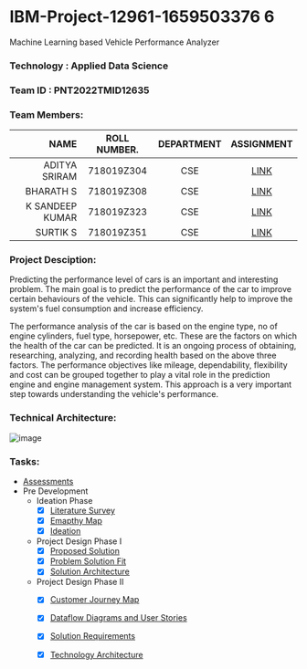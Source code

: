 # IBM-Project-12961-1659503376 6
Machine Learning based Vehicle Performance Analyzer


### Technology  : Applied Data Science
### Team ID     : PNT2022TMID12635
### Team Members:

|NAME               | ROLL NUMBER.    | DEPARTMENT  | ASSIGNMENT | 
|------------------:|:---------------:|:-----------:|:----------:|
|ADITYA SRIRAM      |  718019Z304     |   CSE       | [LINK](https://github.com/IBM-EPBL/IBM-Project-12961-1659503376/tree/main/Assessments/Aditya%20Sriram)   |
|BHARATH S          |  718019Z308     |   CSE       | [LINK](https://github.com/IBM-EPBL/IBM-Project-12961-1659503376/tree/main/Assessments/BHARATH%20S)   | 
|K SANDEEP KUMAR    |  718019Z323     |   CSE       | [LINK](https://github.com/IBM-EPBL/IBM-Project-12961-1659503376/tree/main/Assessments/K%20Sandeep%20Kumar%20-%20Team%20Lead)   |
|SURTIK S           |  718019Z351     |   CSE       | [LINK](https://github.com/IBM-EPBL/IBM-Project-12961-1659503376/tree/main/Assessments/SURTIK%20S)   |


### Project Desciption:
Predicting the performance level of cars is an important and interesting problem. The main goal is to predict the performance of the car to improve certain behaviours of the vehicle. This can significantly help to improve the system's fuel consumption and increase efficiency.

The performance analysis of the car is based on the engine type, no of engine cylinders, fuel type, horsepower, etc. These are the factors on which the health of the car can be predicted. It is an ongoing process of obtaining, researching, analyzing, and recording health based on the above three factors. The performance objectives like mileage, dependability, flexibility and cost can be grouped together to play a vital role in the prediction engine and engine management system. This approach is a very important step towards understanding the vehicle's performance.


### Technical Architecture:
![image](https://user-images.githubusercontent.com/88080609/193425222-850f5dd3-0daa-4ef4-a4e4-25f24628de34.png)

### Tasks:
* [Assessments](https://github.com/IBM-EPBL/IBM-Project-12961-1659503376/tree/main/Assessments)
* Pre Development
    - Ideation Phase
        - [x] [Literature Survey](https://github.com/IBM-EPBL/IBM-Project-12961-1659503376/blob/main/Project%20Design%20%26%20Planning/Ideation%20Phase/Literature%20Survey%20-%20Machine%20Learning%20based%20Vehicle%20Performance%20Analyzer.pdf)
        - [x] [Emapthy Map](https://github.com/IBM-EPBL/IBM-Project-12961-1659503376/blob/main/Project%20Design%20%26%20Planning/Ideation%20Phase/Empathy%20Map.pdf)
        - [x] [Ideation](https://github.com/IBM-EPBL/IBM-Project-12961-1659503376/blob/main/Project%20Design%20%26%20Planning/Ideation%20Phase/Ideation%20Map%20-%20Machine%20Learning%20based%20Vehicle%20Performance%20Analyzer.pdf)
    - Project Design Phase I
        - [x] [Proposed Solution](https://github.com/IBM-EPBL/IBM-Project-12961-1659503376/blob/main/Project%20Design%20%26%20Planning/Project%20Design%20Phase%20I/Proposed%20Solution_PNT2022TMID12635.docx.pdf)
        - [x] [Problem Solution Fit](https://github.com/IBM-EPBL/IBM-Project-12961-1659503376/blob/main/Project%20Design%20%26%20Planning/Project%20Design%20Phase%20I/Solution%20fit_PNT2022TMID12635.pdf)
        - [x] [Solution Architecture](https://github.com/IBM-EPBL/IBM-Project-12961-1659503376/blob/main/Project%20Design%20%26%20Planning/Project%20Design%20Phase%20I/System-Architecture_PNT2022TMID12635.pdf)
    - Project Design Phase II
        - [x] [Customer Journey Map](https://github.com/IBM-EPBL/IBM-Project-12961-1659503376/blob/main/Pre-Development/Project%20Design%20Phase%20II/PNT2022TMID12635%20-%20Customer%20Journey%20Map.pdf)
        - [x] [Dataflow Diagrams and User Stories](https://github.com/IBM-EPBL/IBM-Project-12961-1659503376/blob/main/Pre-Development/Project%20Design%20Phase%20II/PNT2022TMID12635%20-%20DataFlow%20Diagram%20And%20User%20Stories.pdf)
        - [x] [Solution Requirements](https://github.com/IBM-EPBL/IBM-Project-12961-1659503376/blob/main/Pre-Development/Project%20Design%20Phase%20II/PNT2022TMID12635-%20Solution_Requirements.pdf)
        - [x] [Technology Architecture](https://github.com/IBM-EPBL/IBM-Project-12961-1659503376/blob/main/Pre-Development/Project%20Design%20Phase%20II/PNT2022TMID12635-Technology%20Architecture.pdf)

